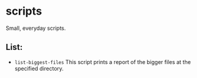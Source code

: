 # scripts

Small, everyday scripts.

## List:

- `list-biggest-files` This script prints a report of the bigger files at the
  specified directory.
